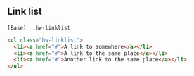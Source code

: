 ## Link list

```code
[Base]  .hw-linklist
```


```html
<ul class="hw-linklist">
  <li><a href="#">A link to somewhere</a></li>
  <li><a href="#">A link to the same place</a></li>
  <li><a href="#">Another link to the same place</a></li>
</ul>
```

